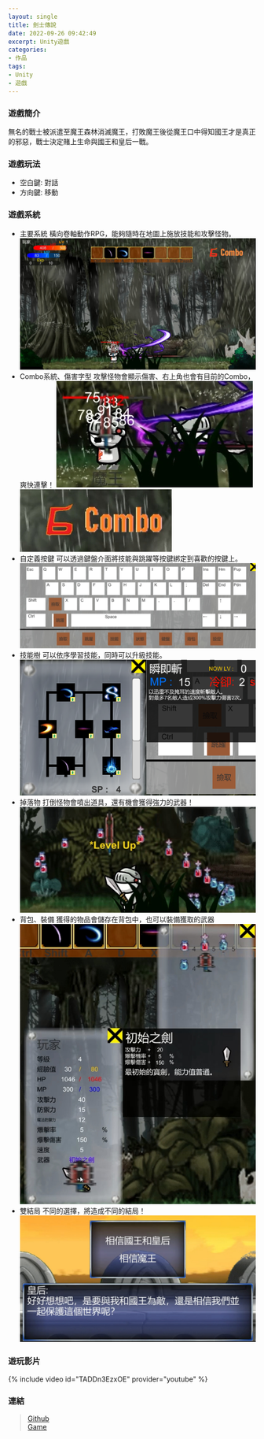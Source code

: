 ```yaml
---
layout: single
title: 劍士傳說
date: 2022-09-26 09:42:49
excerpt: Unity遊戲
categories:
- 作品
tags:
- Unity
- 遊戲
---
```


### 遊戲簡介 

無名的戰士被派遣至魔王森林消滅魔王，打敗魔王後從魔王口中得知國王才是真正的邪惡，戰士決定賭上生命與國王和皇后一戰。

### 遊戲玩法  
* 空白鍵: 對話
* 方向鍵: 移動  

### 遊戲系統
* 主要系統
橫向卷軸動作RPG，能夠隨時在地圖上施放技能和攻擊怪物。
![](/assets/imgs/Unity/SwordLegend/Main.jpg)
* Combo系統、傷害字型
攻擊怪物會顯示傷害、右上角也會有目前的Combo，爽快連擊！
![](/assets/imgs/Unity/SwordLegend/Damage.jpg)
![](/assets/imgs/Unity/SwordLegend/Combo.jpg)
* 自定義按鍵
可以透過鍵盤介面將技能與跳躍等按鍵綁定到喜歡的按鍵上。
![](/assets/imgs/Unity/SwordLegend/Keyboard.jpg)
* 技能樹
可以依序學習技能，同時可以升級技能。
![](/assets/imgs/Unity/SwordLegend/SkillTree.png)
* 掉落物
打倒怪物會噴出道具，還有機會獲得強力的武器！
![](/assets/imgs/Unity/SwordLegend/Item.jpg)
* 背包、裝備
獲得的物品會儲存在背包中，也可以裝備獲取的武器
![](/assets/imgs/Unity/SwordLegend/Equip.jpg)
* 雙結局
不同的選擇，將造成不同的結局！
![](/assets/imgs/Unity/SwordLegend/Selection.jpg)

### 遊玩影片
{% include video id="TADDn3EzxOE" provider="youtube" %}

### 連結
> [Github](https://github.com/Fengleaf/UnityGame-SwordManLegend)  
> [Game](https://drive.google.com/drive/folders/1A86UMny_05ncU-zCjhmUzx4t-AfM1xlm?usp=sharing)

